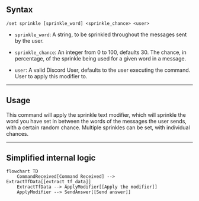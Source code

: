 ## Syntax
`/set sprinkle [sprinkle_word] <sprinkle_chance> <user>`

- `sprinkle_word`: A string, to be sprinkled throughout the messages sent by the user.

- `sprinkle_chance`: An integer from 0 to 100, defaults 30. The chance, in percentage,
                     of the sprinkle being used for a given word in a message.

- `user`: A valid Discord User, defaults to the user executing the command. User to
          apply this modifier to.

---

## Usage
This command will apply the sprinkle text modifier, which will sprinkle the word you
have set in between the words of the messages the user sends, with a certain random
chance. Multiple sprinkles can be set, with individual chances.

---

## Simplified internal logic
```mermaid
flowchart TD
    CommandReceived[Command Received] --> ExtractTfData[[extract_tf_data]]
    ExtractTfData --> ApplyModifier[[Apply the modifier]]
    ApplyModifier --> SendAnswer[[Send answer]]
```